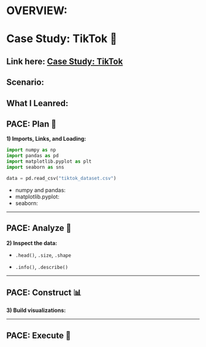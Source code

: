# OVERVIEW:

# Case Study: TikTok 🎵
## Link here: [Case Study: TikTok](............)

## Scenario:


## What I Leanred:

## PACE: Plan 📝
**1) Imports, Links, and Loading:**

```python
import numpy as np
import pandas as pd
import matplotlib.pyplot as plt
import seaborn as sns
```

```python
data = pd.read_csv("tiktok_dataset.csv")
```

- numpy and pandas:
- matplotlib.pyplot:
- seaborn:

  
---

## PACE: Analyze 🔎
**2) Inspect the data:**

- ```.head()```, ```.size```, ```.shape```






  
- ```.info()```, ```.describe()```




---

## PACE: Construct 📊
**3) Build visualizations:**



---


## PACE: Execute 🤝

